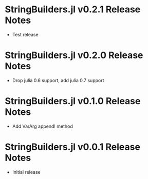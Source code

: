 # StringBuilders.jl v0.2.1 Release Notes
* Test release

# StringBuilders.jl v0.2.0 Release Notes
* Drop julia 0.6 support, add julia 0.7 support

# StringBuilders.jl v0.1.0 Release Notes
* Add VarArg append! method

# StringBuilders.jl v0.0.1 Release Notes
* Initial release

